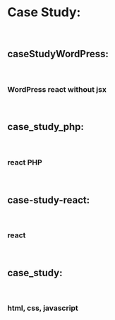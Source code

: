 <h1>Case Study:</h1><br>
<h2>caseStudyWordPress:</h2><br>
<h3>WordPress react without jsx</h3><br>


<h2>case_study_php:</h2><br>
<h3>react PHP</h3><br>


<h2>case-study-react:</h2><br>
<h3>react</h3><br>


<h2>case_study:</h2><br>
<h3>html, css, javascript</h3><br>




